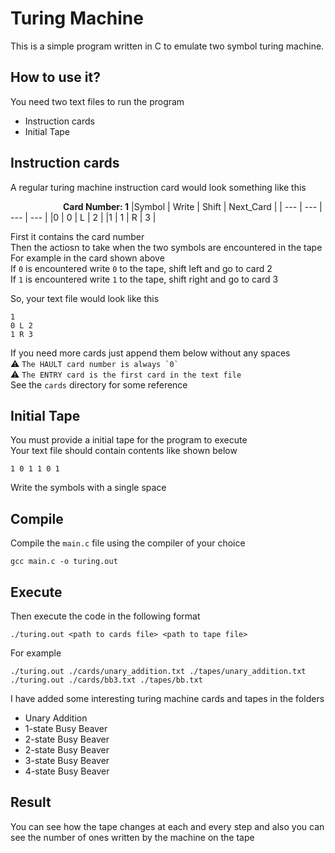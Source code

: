 # Turing Machine
This is a simple program written in C to emulate two symbol turing machine.

## How to use it?
You need two text files to run the program
- Instruction cards
- Initial Tape

## Instruction cards
A regular turing machine instruction card would look something like this

&emsp;&emsp;&emsp;&emsp;&emsp;&emsp;**Card Number: 1**
|Symbol | Write | Shift | Next_Card |
| --- | --- | --- | --- |
|0      |  0    |  L    |   2       |
|1      |  1    |  R    |   3       |

First it contains the card number\
Then the actiosn to take when the two symbols are encountered in the tape\
For example in the card shown above\
If `0` is encountered write `0` to the tape, shift left and go to card 2\
If `1` is encountered write `1` to the tape, shift right and go to card 3

So, your text file would look like this
```
1
0 L 2
1 R 3
```
If you need more cards just append them below without any spaces\
:warning: ```The HAULT card number is always `0` ```\
:warning: ```The ENTRY card is the first card in the text file ```\
See the `cards` directory for some reference

## Initial Tape
You must provide a initial tape for the program to execute\
Your text file should contain contents like shown below
```
1 0 1 1 0 1
```
Write the symbols with a single space

## Compile
Compile the `main.c` file using the compiler of your choice
```
gcc main.c -o turing.out
```

## Execute
Then execute the code in the following format
```
./turing.out <path to cards file> <path to tape file>
```
For example
```
./turing.out ./cards/unary_addition.txt ./tapes/unary_addition.txt
./turing.out ./cards/bb3.txt ./tapes/bb.txt
```

I have added some interesting turing machine cards and tapes in the folders
- Unary Addition
- 1-state Busy Beaver
- 2-state Busy Beaver
- 2-state Busy Beaver
- 3-state Busy Beaver
- 4-state Busy Beaver

## Result
You can see how the tape changes at each and every step and also you can see the number of ones written by the machine on the tape
